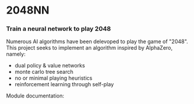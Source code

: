 # 2048NN
### Train a neural network to play 2048

Numerous AI algorithms have been delevoped to play the game of "2048".
This project seeks to implement an algorithm inspired by AlphaZero, namely:
- dual policy & value networks
- monte carlo tree search
- no or minimal playing heuristics
- reinforcement learning through self-play

Module documentation:
